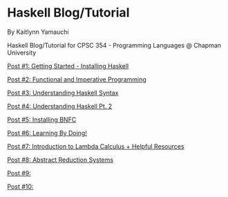 # Haskell Blog/Tutorial

By Kaitlynn Yamauchi

Haskell Blog/Tutorial for CPSC 354 - Programming Languages @ Chapman University

[Post #1: Getting Started - Installing Haskell](https://github.com/klkyamauchi/Haskell-Blog/blob/main/P01-GettingStarted.md)

[Post #2: Functional and Imperative Programming](https://github.com/klkyamauchi/Haskell-Blog/blob/main/P02-FunctionalAndImperativeProgramming.md) 

[Post #3: Understanding Haskell Syntax](https://github.com/klkyamauchi/Haskell-Blog/blob/main/P03-UnderstandingHaskellSyntax.md)

[Post #4: Understanding Haskell Pt. 2](https://github.com/klkyamauchi/Haskell-Blog/blob/main/P04-UnderstandingHaskellPart2.md)

[Post #5: Installing BNFC](https://github.com/klkyamauchi/Haskell-Blog/blob/main/P05-InstallingBNFC.md)

[Post #6: Learning By Doing!](https://github.com/klkyamauchi/Haskell-Blog/blob/main/P06-LearningByDoing.md)

[Post #7: Introduction to Lambda Calculus + Helpful Resources](https://github.com/klkyamauchi/Haskell-Blog/blob/main/P07-IntroToLambdaCalc.md)

[Post #8: Abstract Reduction Systems](https://github.com/klkyamauchi/Haskell-Blog/blob/main/P08-AbstractReductionSystems.md)

[Post #9: ]()

[Post #10: ]()
 
